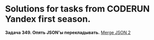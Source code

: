 # Solutions for tasks from CODERUN Yandex first season.
<div></div>
<div><b>Задача 349. Опять JSON'ы перекладывать.</b> <a href="https://coderun.yandex.ru/seasons/first_2023/tracks/backend/problem/merge-jsons-2">Merge JSON 2</a></div>

